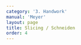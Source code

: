 ```yaml
---
category: '3. Handwork'
manual: 'Meyer'
layout: page
title: Slicing / Schneiden
order: 4
---
```


<link rel="import" href="/bower_components/polymer/polymer.html">
<link rel="import" href="shared-styles.html">

<dom-module id="{{ page.url | split:'/' | last | remove: '.html' }}-element">
  <template>
    <style include="shared-styles">
      :host {
        display: block;

        padding: 10px;
      }
    </style>

    <div class="card">

      <h1>{{ page.title }}</h1>


      <p>Transcription:</p>
      <blockquote><p>This is also one of the true core techniques in the handwork; for when your opponent rushes upon you with quick and swift devices, you can stop and hinder them with no other technique better than with the slice, which you should hold in stock for yourself among all techniques as a particular gem to discover. Now you must execute the slice thus:</p>

      <blockquote><p>After you have caught your opponent's sword with the bind, you shall remain there to feel whether they intend to withdraw from the bind or strike around. As soon as they strike around, then pursue them with the long edge on their arm; push them back from you with your forte or shield, let your weapon fly and cut to the nearest opening before they can recover.</p></blockquote>
      </blockquote>

    </div>
  </template>

  <script>
    Polymer({
      is: '{{ page.url | split:'/' | last | remove: '.html' }}-element',
    });
  </script>
</dom-module>